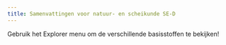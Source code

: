 ```yaml
---
title: Samenvattingen voor natuur- en scheikunde SE-D
---
```

Gebruik het Explorer menu om de verschillende basisstoffen te bekijken!
